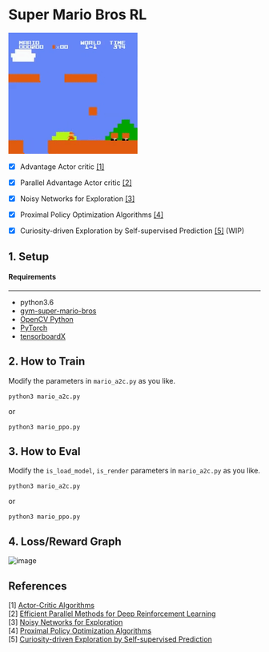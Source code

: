 # Super Mario Bros RL
![Alt text](/asset/mario.gif)

- [x] Advantage Actor critic [[1]](#references)
- [x] Parallel Advantage Actor critic [[2]](#references)
- [x] Noisy Networks for Exploration [[3]](#references)
- [x] Proximal Policy Optimization Algorithms [[4]](#references)
- [x] Curiosity-driven Exploration by Self-supervised Prediction [[5]](#references) (WIP)

 
## 1. Setup
####  Requirements

------------

- python3.6
- [gym-super-mario-bros](https://github.com/Kautenja/gym-super-mario-bros)
- [OpenCV Python](https://pypi.python.org/pypi/opencv-python)
- [PyTorch](http://pytorch.org/)
- [tensorboardX](https://github.com/lanpa/tensorboardX)


## 2. How to Train
Modify the parameters in `mario_a2c.py` as you like.
```
python3 mario_a2c.py
```
or
```
python3 mario_ppo.py
```
## 3. How to Eval
Modify the `is_load_model`, `is_render` parameters in `mario_a2c.py` as you like.
```
python3 mario_a2c.py
```
or
```
python3 mario_ppo.py
```
## 4. Loss/Reward Graph
![image](https://user-images.githubusercontent.com/23333028/45729323-f6b9d680-bc06-11e8-9844-cc9b1433928d.png)



References
----------

[1] [Actor-Critic Algorithms](https://papers.nips.cc/paper/1786-actor-critic-algorithms.pdf)    
[2] [Efficient Parallel Methods for Deep Reinforcement Learning](https://arxiv.org/abs/1705.04862)  
[3] [Noisy Networks for Exploration](https://arxiv.org/abs/1706.10295)  
[4] [Proximal Policy Optimization Algorithms](https://arxiv.org/abs/1707.06347)  
[5] [Curiosity-driven Exploration by Self-supervised Prediction](https://arxiv.org/abs/1705.05363)  
